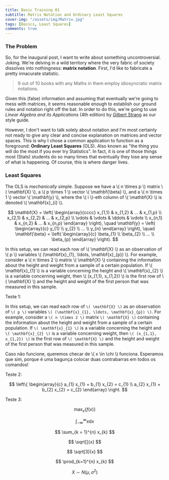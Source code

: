 ```yaml
---
title: Basic Training 01
subtitle: Matrix Notation and Ordinary Least Squares
cover-img: "/assets/img/Matrix.jpg"
tags: [Basics, Least Squares]
comments: true
---
```


### The Problem

So, for the inaugural post, I want to write about something uncontroversial. Joking. We're delving in a wild territory where the very fabric of society dissolves into nothingness: **matrix notation**. First, I'd like to fabricate a pretty innacurate statistic.

> 9 out of 10 books with any Maths in them employ idiosyncratic matrix notations.

Given this (false) information and assuming that eventually we're going to mess with matrices, it seems reasonable enough to establish our ground rules and notation right off the bat. In order to do this, we're going to use *Linear Algebra and its Applications* (4th edition) by [Gilbert Strang](http://www-math.mit.edu/~gs/) as our style guide.

However, I don't want to talk solely about notation and I'm most certainly not ready to give any clear and concise explanation on matrices and vector spaces. This is why I chose a common application to function as a foreground: **Ordinary Least Squares** (OLS). Also known as "the thing you will do the most if you ever try Statistics". In fact, it is one of those things most (Stats) students do so many times that eventually they lose any sense of what is happening. Of course, this is where danger lives.

### Least Squares

The OLS is *mechanically* simple. Suppose we have a \\( n \times p \\) matrix \\( \mathbf{X} \\), a \\( p \times 1 \\) vector \\( \mathbf{\beta} \\), and a \\( n \times 1 \\) vector \\( \mathbf{y} \\), where the \\( i \\)-eth column of \\( \mathbf{X} \\) is denoted \\( \mathbf{x}\_{i} \\).

$$
\mathbf{X} = \left(
\begin{array}{cccc}
x_{1,1} & x_{1,2} & ... & x_{1,p} \\
x_{2,1} & x_{2,2} & ... & x_{2,p} \\
\vdots & \vdots & \ddots & \vdots \\
x_{n,1} & x_{n,2} & ... & x_{n,p}
\end{array}
\right),
\quad
\mathbf{y} = \left(
\begin{array}{c}
y_{1} \\
y_{2} \\
... \\
y_{n}
\end{array}
\right),
\quad
\mathbf{\beta} = \left(
\begin{array}{c}
\beta_{1} \\
\beta_{2} \\
... \\
\beta_{p}
\end{array}
\right).
$$

In this setup, we can read each row of \\( \mathbf{X} \\) as an observation of \\( p \\) variables \\( (\mathbf{x}\_{1}, \ldots, \mathbf{x}\_{p}) \\). For example, consider a \\( n \times 2 \\) matrix \\( \mathbf{X} \\) containing the information about the height and weight from a sample of a certain population. If \\( \mathbf{x}\_{1} \\) is a variable concerning the height and \\( \mathbf{x}\_{2} \\) is a variable concerning weight, then \\( (x\_{1,1}, x\_{1,2}) \\) is the first row of \\( \mathbf{X} \\) and the height and weight of the first person that was measured in this sample.

Teste 1:

In this setup, we can read each row of `\( \mathbf{X} \)` as an observation of `\( p \)` variables `\( (\mathbf{x}_{1}, \ldots, \mathbf{x}_{p}) \)`. For example, consider a `\( n \times 2 \)` matrix `\( \mathbf{X} \)` containing the information about the height and weight from a sample of a certain population. If `\( \mathbf{x}_{1} \)` is a variable concerning the height and `\( \mathbf{x}_{2} \)` is a variable concerning weight, then `\( (x_{1,1}, x_{1,2}) \)` is the first row of `\( \mathbf{X} \)` and the height and weight of the first person that was measured in this sample.

Caso não funcione, queremos checar de \\( x \in \chi \\) funciona. Esperamos que sim, porque é uma bagunça colocar duas contrabarras em todos os comandos!

Teste 2:

$$
\left\{
\begin{array}{c}
a_{1} x_{1} + b_{1} x_{2} = c_{1} \\
a_{2} x_{1} + b_{2} x_{2} = c_{2}
\end{array}
\right.
$$

Teste 3:

$$
\text{max}_{x} \{ f(x) \}
$$

$$
\int^{\infty}_{-\infty} x \text{d}x
$$

$$
\sum_{k = 1}^{n} x_{k}
$$

$$
\sqrt[]{x}
$$

$$
\sqrt[3]{x}
$$

$$
\prod_{k=1}^{n} x_{k}
$$

$$
X \sim N(\mu, \sigma^{2})
$$
